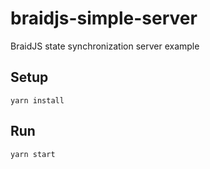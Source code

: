 # braidjs-simple-server
BraidJS state synchronization server example

## Setup

```
yarn install
```

## Run

```
yarn start
```
